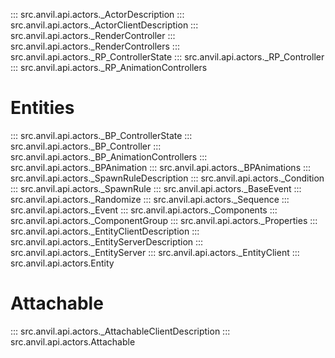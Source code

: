 ::: src.anvil.api.actors._ActorDescription
::: src.anvil.api.actors._ActorClientDescription
::: src.anvil.api.actors._RenderController
::: src.anvil.api.actors._RenderControllers
::: src.anvil.api.actors._RP_ControllerState
::: src.anvil.api.actors._RP_Controller
::: src.anvil.api.actors._RP_AnimationControllers

# Entities
::: src.anvil.api.actors._BP_ControllerState
::: src.anvil.api.actors._BP_Controller
::: src.anvil.api.actors._BP_AnimationControllers
::: src.anvil.api.actors._BPAnimation
::: src.anvil.api.actors._BPAnimations
::: src.anvil.api.actors._SpawnRuleDescription
::: src.anvil.api.actors._Condition
::: src.anvil.api.actors._SpawnRule
::: src.anvil.api.actors._BaseEvent
::: src.anvil.api.actors._Randomize
::: src.anvil.api.actors._Sequence
::: src.anvil.api.actors._Event
::: src.anvil.api.actors._Components
::: src.anvil.api.actors._ComponentGroup
::: src.anvil.api.actors._Properties
::: src.anvil.api.actors._EntityClientDescription
::: src.anvil.api.actors._EntityServerDescription
::: src.anvil.api.actors._EntityServer
::: src.anvil.api.actors._EntityClient
::: src.anvil.api.actors.Entity

# Attachable
::: src.anvil.api.actors._AttachableClientDescription
::: src.anvil.api.actors.Attachable
